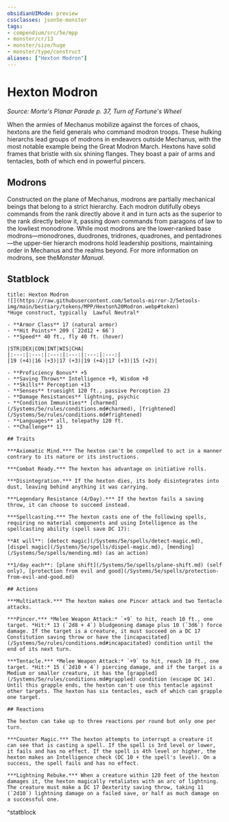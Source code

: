 ```yaml
---
obsidianUIMode: preview
cssclasses: json5e-monster
tags:
- compendium/src/5e/mpp
- monster/cr/13
- monster/size/huge
- monster/type/construct
aliases: ["Hexton Modron"]
---
```

# Hexton Modron
*Source: Morte's Planar Parade p. 37, Turn of Fortune's Wheel*  

When the armies of Mechanus mobilize against the forces of chaos, hextons are the field generals who command modron troops. These hulking hierarchs lead groups of modrons in endeavors outside Mechanus, with the most notable example being the Great Modron March. Hextons have solid frames that bristle with six shining flanges. They boast a pair of arms and tentacles, both of which end in powerful pincers.

## Modrons

Constructed on the plane of Mechanus, modrons are partially mechanical beings that belong to a strict hierarchy. Each modron dutifully obeys commands from the rank directly above it and in turn acts as the superior to the rank directly below it, passing down commands from paragons of law to the lowliest monodrone. While most modrons are the lower-ranked base modrons—monodrones, duodrones, tridrones, quadrones, and pentadrones—the upper-tier hierarch modrons hold leadership positions, maintaining order in Mechanus and the realms beyond. For more information on modrons, see the*Monster Manual*.

## Statblock

```ad-statblock
title: Hexton Modron
![](https://raw.githubusercontent.com/5etools-mirror-2/5etools-img/main/bestiary/tokens/MPP/Hexton%20Modron.webp#token)
*Huge construct, typically  Lawful Neutral*

- **Armor Class** 17 (natural armor)
- **Hit Points** 209 (`22d12 + 66`)
- **Speed** 40 ft., fly 40 ft. (hover)

|STR|DEX|CON|INT|WIS|CHA|
|:---:|:---:|:---:|:---:|:---:|:---:|
|19 (+4)|16 (+3)|17 (+3)|19 (+4)|17 (+3)|15 (+2)|

- **Proficiency Bonus** +5
- **Saving Throws** Intelligence +9, Wisdom +8
- **Skills** Perception +13
- **Senses** truesight 120 ft., passive Perception 23
- **Damage Resistances** lightning, psychic
- **Condition Immunities** [charmed](/Systems/5e/rules/conditions.md#charmed), [frightened](/Systems/5e/rules/conditions.md#frightened)
- **Languages** all, telepathy 120 ft.
- **Challenge** 13

## Traits

***Axiomatic Mind.*** The hexton can't be compelled to act in a manner contrary to its nature or its instructions.

***Combat Ready.*** The hexton has advantage on initiative rolls.

***Disintegration.*** If the hexton dies, its body disintegrates into dust, leaving behind anything it was carrying.

***Legendary Resistance (4/Day).*** If the hexton fails a saving throw, it can choose to succeed instead.

***Spellcasting.*** The hexton casts one of the following spells, requiring no material components and using Intelligence as the spellcasting ability (spell save DC 17):

**At will**: [detect magic](/Systems/5e/spells/detect-magic.md), [dispel magic](/Systems/5e/spells/dispel-magic.md), [mending](/Systems/5e/spells/mending.md) (as an action)

**1/day each**: [plane shift](/Systems/5e/spells/plane-shift.md) (self only), [protection from evil and good](/Systems/5e/spells/protection-from-evil-and-good.md)

## Actions

***Multiattack.*** The hexton makes one Pincer attack and two Tentacle attacks.

***Pincer.*** *Melee Weapon Attack:* `+9` to hit, reach 10 ft., one target. *Hit:* 13 (`2d8 + 4`) bludgeoning damage plus 10 (`3d6`) force damage. If the target is a creature, it must succeed on a DC 17 Constitution saving throw or have the [incapacitated](/Systems/5e/rules/conditions.md#incapacitated) condition until the end of its next turn.

***Tentacle.*** *Melee Weapon Attack:* `+9` to hit, reach 10 ft., one target. *Hit:* 15 (`2d10 + 4`) piercing damage, and if the target is a Medium or smaller creature, it has the [grappled](/Systems/5e/rules/conditions.md#grappled) condition (escape DC 14). Until this grapple ends, the hexton can't use this tentacle against other targets. The hexton has six tentacles, each of which can grapple one target.

## Reactions

The hexton can take up to three reactions per round but only one per turn.

***Counter Magic.*** The hexton attempts to interrupt a creature it can see that is casting a spell. If the spell is 3rd level or lower, it fails and has no effect. If the spell is 4th level or higher, the hexton makes an Intelligence check (DC 10 + the spell's level). On a success, the spell fails and has no effect.

***Lightning Rebuke.*** When a creature within 120 feet of the hexton damages it, the hexton magically retaliates with an arc of lightning. The creature must make a DC 17 Dexterity saving throw, taking 11 (`2d10`) lightning damage on a failed save, or half as much damage on a successful one.
```
^statblock